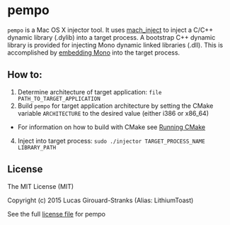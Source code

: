 # pempo

```pempo``` is a Mac OS X injector tool. It uses [mach_inject](https://github.com/rentzsch/mach_inject) to inject a C/C++ dynamic library (.dylib) into a target process. A bootstrap C++ dynamic library is provided for injecting Mono dynamic linked libraries (.dll). This is accomplished by [embedding Mono](http://www.mono-project.com/docs/advanced/embedding/) into the target process.

## How to:

1. Determine architecture of target application: ```file PATH_TO_TARGET_APPLICATION```
2. Build ```pempo``` for target application architecture by setting the CMake variable ```ARCHITECTURE``` to the desired value (either i386 or x86_64)
  * For information on how to build with CMake see [Running CMake](http://www.cmake.org/runningcmake/)
4. Inject into target process: ```sudo ./injector TARGET_PROCESS_NAME LIBRARY_PATH```

## License

The MIT License (MIT)

Copyright (c) 2015 Lucas Girouard-Stranks (Alias: LithiumToast)

See the full [license file](LICENSE) for pempo
